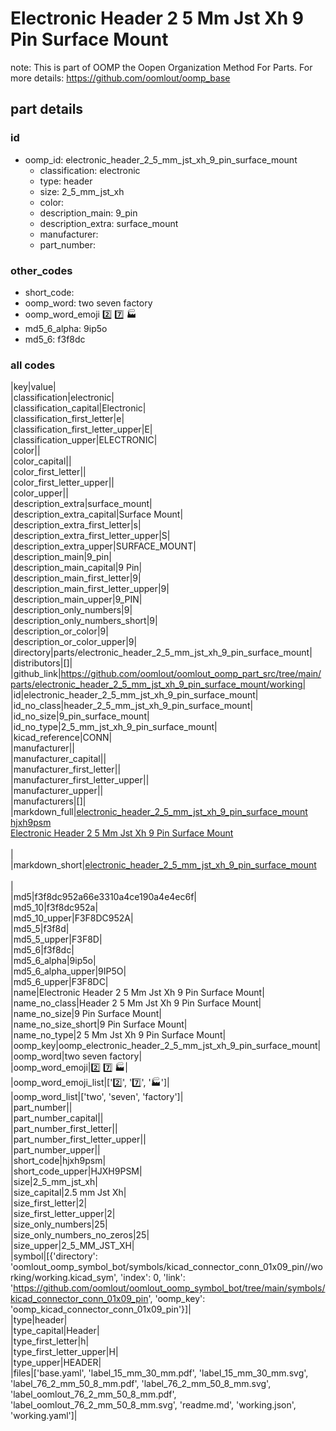 # Electronic Header 2 5 Mm Jst Xh 9 Pin Surface Mount  

note: This is part of OOMP the Oopen Organization Method For Parts. For more details: https://github.com/oomlout/oomp_base

##  part details





### id
* oomp_id: electronic_header_2_5_mm_jst_xh_9_pin_surface_mount
  * classification: electronic
  * type: header
  * size: 2_5_mm_jst_xh
  * color: 
  * description_main: 9_pin
  * description_extra: surface_mount
  * manufacturer: 
  * part_number: 

### other_codes
* short_code: 
* oomp_word: two seven factory
* oomp_word_emoji :two: :seven: :factory:
* md5_6_alpha: 9ip5o
* md5_6: f3f8dc

### all codes 
|key|value|  
|classification|electronic|  
|classification_capital|Electronic|  
|classification_first_letter|e|  
|classification_first_letter_upper|E|  
|classification_upper|ELECTRONIC|  
|color||  
|color_capital||  
|color_first_letter||  
|color_first_letter_upper||  
|color_upper||  
|description_extra|surface_mount|  
|description_extra_capital|Surface Mount|  
|description_extra_first_letter|s|  
|description_extra_first_letter_upper|S|  
|description_extra_upper|SURFACE_MOUNT|  
|description_main|9_pin|  
|description_main_capital|9 Pin|  
|description_main_first_letter|9|  
|description_main_first_letter_upper|9|  
|description_main_upper|9_PIN|  
|description_only_numbers|9|  
|description_only_numbers_short|9|  
|description_or_color|9|  
|description_or_color_upper|9|  
|directory|parts/electronic_header_2_5_mm_jst_xh_9_pin_surface_mount|  
|distributors|[]|  
|github_link|https://github.com/oomlout/oomlout_oomp_part_src/tree/main/parts/electronic_header_2_5_mm_jst_xh_9_pin_surface_mount/working|  
|id|electronic_header_2_5_mm_jst_xh_9_pin_surface_mount|  
|id_no_class|header_2_5_mm_jst_xh_9_pin_surface_mount|  
|id_no_size|9_pin_surface_mount|  
|id_no_type|2_5_mm_jst_xh_9_pin_surface_mount|  
|kicad_reference|CONN|  
|manufacturer||  
|manufacturer_capital||  
|manufacturer_first_letter||  
|manufacturer_first_letter_upper||  
|manufacturer_upper||  
|manufacturers|[]|  
|markdown_full|[electronic_header_2_5_mm_jst_xh_9_pin_surface_mount](https://github.com/oomlout/oomlout_oomp_part_src/tree/main/parts/electronic_header_2_5_mm_jst_xh_9_pin_surface_mount/working)<br>[hjxh9psm](https://github.com/oomlout/oomlout_oomp_part_src/tree/main/parts/electronic_header_2_5_mm_jst_xh_9_pin_surface_mount/working)<br>[Electronic Header 2 5 Mm Jst Xh 9 Pin Surface Mount](https://github.com/oomlout/oomlout_oomp_part_src/tree/main/parts/electronic_header_2_5_mm_jst_xh_9_pin_surface_mount/working)<br><br>|  
|markdown_short|[electronic_header_2_5_mm_jst_xh_9_pin_surface_mount](https://github.com/oomlout/oomlout_oomp_part_src/tree/main/parts/electronic_header_2_5_mm_jst_xh_9_pin_surface_mount/working)<br><br>|  
|md5|f3f8dc952a66e3310a4ce190a4e4ec6f|  
|md5_10|f3f8dc952a|  
|md5_10_upper|F3F8DC952A|  
|md5_5|f3f8d|  
|md5_5_upper|F3F8D|  
|md5_6|f3f8dc|  
|md5_6_alpha|9ip5o|  
|md5_6_alpha_upper|9IP5O|  
|md5_6_upper|F3F8DC|  
|name|Electronic Header 2 5 Mm Jst Xh 9 Pin Surface Mount|  
|name_no_class|Header 2 5 Mm Jst Xh 9 Pin Surface Mount|  
|name_no_size|9 Pin Surface Mount|  
|name_no_size_short|9 Pin Surface Mount|  
|name_no_type|2 5 Mm Jst Xh 9 Pin Surface Mount|  
|oomp_key|oomp_electronic_header_2_5_mm_jst_xh_9_pin_surface_mount|  
|oomp_word|two seven factory|  
|oomp_word_emoji|:two: :seven: :factory:|  
|oomp_word_emoji_list|[':two:', ':seven:', ':factory:']|  
|oomp_word_list|['two', 'seven', 'factory']|  
|part_number||  
|part_number_capital||  
|part_number_first_letter||  
|part_number_first_letter_upper||  
|part_number_upper||  
|short_code|hjxh9psm|  
|short_code_upper|HJXH9PSM|  
|size|2_5_mm_jst_xh|  
|size_capital|2.5 mm Jst Xh|  
|size_first_letter|2|  
|size_first_letter_upper|2|  
|size_only_numbers|25|  
|size_only_numbers_no_zeros|25|  
|size_upper|2_5_MM_JST_XH|  
|symbol|[{'directory': 'oomlout_oomp_symbol_bot/symbols/kicad_connector_conn_01x09_pin//working/working.kicad_sym', 'index': 0, 'link': 'https://github.com/oomlout/oomlout_oomp_symbol_bot/tree/main/symbols/kicad_connector_conn_01x09_pin', 'oomp_key': 'oomp_kicad_connector_conn_01x09_pin'}]|  
|type|header|  
|type_capital|Header|  
|type_first_letter|h|  
|type_first_letter_upper|H|  
|type_upper|HEADER|  
|files|['base.yaml', 'label_15_mm_30_mm.pdf', 'label_15_mm_30_mm.svg', 'label_76_2_mm_50_8_mm.pdf', 'label_76_2_mm_50_8_mm.svg', 'label_oomlout_76_2_mm_50_8_mm.pdf', 'label_oomlout_76_2_mm_50_8_mm.svg', 'readme.md', 'working.json', 'working.yaml']|  

